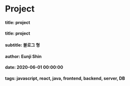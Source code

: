 # Project

#### title: project

#### title: project

#### subtitle: 블로그 형

#### author: Eunji Shin

#### date: 2020-06-01 00:00:00

#### tags: javascript, react, java, frontend, backend, server, DB

